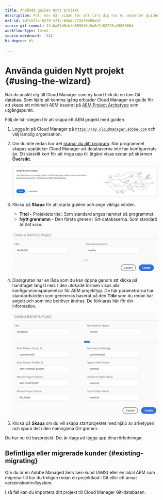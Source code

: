 ```yaml
---
title: Använda guiden Nytt projekt
description: Följ den här sidan för att lära dig hur du använder guiden för att skapa ett AEM
exl-id: 9d7c6f4c-9379-471c-8dad-772a7099da54
source-git-commit: 11a6a53d8cbfb689810a9a8e7d82293a49863084
workflow-type: tm+mt
source-wordcount: '321'
ht-degree: 0%

---
```



# Använda guiden Nytt projekt {#using-the-wizard}

När du anslöt dig till Cloud Manager som ny kund fick du en tom Git-databas. Som hjälp att komma igång erbjuder Cloud Manager en guide för att skapa ett minimalt AEM baserat på [AEM Project Archetype](https://github.com/adobe/aem-project-archetype) som utgångspunkt.

Följ de här stegen för att skapa ett AEM projekt med guiden.

1. Logga in på Cloud Manager på [`https://my.cloudmanager.adobe.com`](https://my.cloudmanager.adobe.com) och välj lämplig organisation.

1. Om du inte redan har det [skapar du ditt program](program-setup.md). När programmet skapas upptäcker Cloud Manager att databaserna inte har konfigurerats än. Ett särskilt kort för att ringa upp till åtgärd visas sedan på skärmen **Översikt**.

   ![Skapa projekt-CTA](/help/assets/image2018-10-3_14-29-44.png)

1. Klicka på **Skapa** för att starta guiden och ange viktiga värden.

   * **Titel** - Projektets titel. Som standard anges namnet på programmet.
   * **Nytt grennamn** - Den första grenen i Git-databaserna. Som standard är det `main`.

   ![Projektvärden](/help/assets/screen_shot_2018-10-08at55825am.png)

1. Dialogrutan har en låda som du kan öppna genom att klicka på handtaget längst ned. I den utökade formen visas alla konfigurationsparametrar för AEM projekttyp. De här parametrarna har standardvärden som genereras baserat på den **Title** som du redan har angett och som inte behöver ändras. De förklaras här för din information.

   ![Detaljerade parametrar för arketyp](/help/assets/screen_shot_2018-10-08at60032am.png)

1. Klicka på **Skapa** om du vill skapa startprojektet med hjälp av arketypen och spara det i den namngivna Git-grenen.

Du har nu ett basprojekt. Det är dags att lägga upp dina rörledningar.

## Befintliga eller migrerade kunder {#existing-migrating}

Om du är en Adobe Managed Services-kund (AMS) eller en lokal AEM som migrerar till har du troligen redan en projektkod i Git eller ett annat versionskontrollsystem.

I så fall kan du importera ditt projekt till Cloud Manager Git-databasen.
